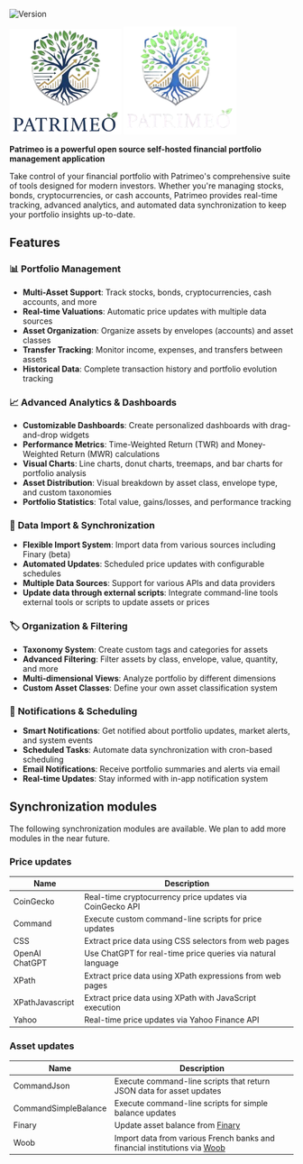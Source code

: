 
![Version](https://img.shields.io/badge/version-0.2.2--alpha-orange)

![Logo clair](public/images/patrimeo_vertical.png#gh-light-mode-only)
![Logo sombre](public/images/patrimeo_vertical_dark.png#gh-dark-mode-only)


**Patrimeo is a powerful open source self-hosted financial portfolio management application**

Take control of your financial portfolio with Patrimeo's comprehensive suite of tools designed for modern investors. Whether you're managing stocks, bonds, cryptocurrencies, or cash accounts, Patrimeo provides real-time tracking, advanced analytics, and automated data synchronization to keep your portfolio insights up-to-date.

## Features

### 📊 **Portfolio Management**

- **Multi-Asset Support**: Track stocks, bonds, cryptocurrencies, cash accounts, and more
- **Real-time Valuations**: Automatic price updates with multiple data sources
- **Asset Organization**: Organize assets by envelopes (accounts) and asset classes
- **Transfer Tracking**: Monitor income, expenses, and transfers between assets
- **Historical Data**: Complete transaction history and portfolio evolution tracking

### 📈 **Advanced Analytics & Dashboards**
- **Customizable Dashboards**: Create personalized dashboards with drag-and-drop widgets
- **Performance Metrics**: Time-Weighted Return (TWR) and Money-Weighted Return (MWR) calculations
- **Visual Charts**: Line charts, donut charts, treemaps, and bar charts for portfolio analysis
- **Asset Distribution**: Visual breakdown by asset class, envelope type, and custom taxonomies
- **Portfolio Statistics**: Total value, gains/losses, and performance tracking

### 🔄 **Data Import & Synchronization**
- **Flexible Import System**: Import data from various sources including Finary (beta)
- **Automated Updates**: Scheduled price updates with configurable schedules
- **Multiple Data Sources**: Support for various APIs and data providers
- **Update data through external scripts**: Integrate command-line tools external tools or scripts to update assets or prices


### 🏷️ **Organization & Filtering**
- **Taxonomy System**: Create custom tags and categories for assets
- **Advanced Filtering**: Filter assets by class, envelope, value, quantity, and more
- **Multi-dimensional Views**: Analyze portfolio by different dimensions
- **Custom Asset Classes**: Define your own asset classification system

### 🔔 **Notifications & Scheduling**
- **Smart Notifications**: Get notified about portfolio updates, market alerts, and system events
- **Scheduled Tasks**: Automate data synchronization with cron-based scheduling
- **Email Notifications**: Receive portfolio summaries and alerts via email
- **Real-time Updates**: Stay informed with in-app notification system


## Synchronization modules

The following synchronization modules are available. We plan to add more modules in the near future.

### Price updates

| Name | Description |
|------|-------------|
| CoinGecko | Real-time cryptocurrency price updates via CoinGecko API |
| Command | Execute custom command-line scripts for price updates |
| CSS | Extract price data using CSS selectors from web pages |
| OpenAI ChatGPT | Use ChatGPT for real-time price queries via natural language |
| XPath | Extract price data using XPath expressions from web pages |
| XPathJavascript | Extract price data using XPath with JavaScript execution |
| Yahoo | Real-time price updates via Yahoo Finance API |

### Asset updates

| Name | Description |
|------|-------------|
| CommandJson | Execute command-line scripts that return JSON data for asset updates |
| CommandSimpleBalance | Execute command-line scripts for simple balance updates |
| Finary | Update asset balance from [Finary](https://finary.com) |
| Woob | Import data from various French banks and financial institutions via [Woob](https://woob.tech) |
